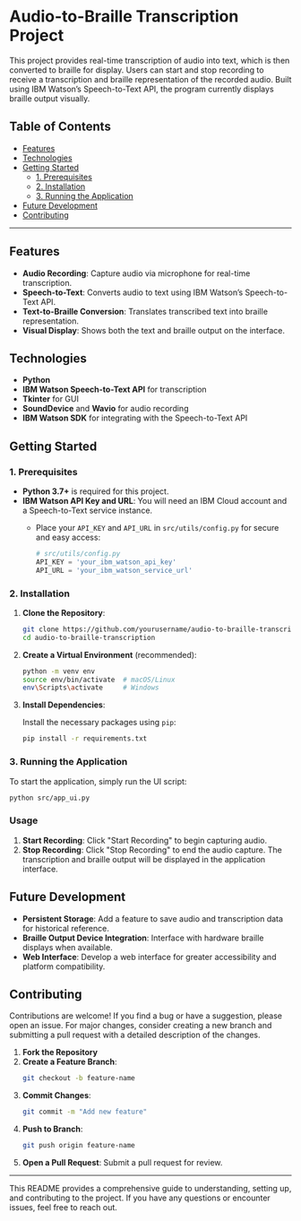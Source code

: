 # Audio-to-Braille Transcription Project

This project provides real-time transcription of audio into text, which is then converted to braille for display. Users can start and stop recording to receive a transcription and braille representation of the recorded audio. Built using IBM Watson’s Speech-to-Text API, the program currently displays braille output visually.

## Table of Contents
- [Features](#features)
- [Technologies](#technologies)
- [Getting Started](#getting-started)
  - [1. Prerequisites](#1-prerequisites)
  - [2. Installation](#2-installation)
  - [3. Running the Application](#3-running-the-application)
- [Future Development](#future-development)
- [Contributing](#contributing)

---

## Features
- **Audio Recording**: Capture audio via microphone for real-time transcription.
- **Speech-to-Text**: Converts audio to text using IBM Watson’s Speech-to-Text API.
- **Text-to-Braille Conversion**: Translates transcribed text into braille representation.
- **Visual Display**: Shows both the text and braille output on the interface.

## Technologies
- **Python**
- **IBM Watson Speech-to-Text API** for transcription
- **Tkinter** for GUI
- **SoundDevice** and **Wavio** for audio recording
- **IBM Watson SDK** for integrating with the Speech-to-Text API

## Getting Started

### 1. Prerequisites
- **Python 3.7+** is required for this project.
- **IBM Watson API Key and URL**: You will need an IBM Cloud account and a Speech-to-Text service instance.
  - Place your `API_KEY` and `API_URL` in `src/utils/config.py` for secure and easy access:

    ```python
    # src/utils/config.py
    API_KEY = 'your_ibm_watson_api_key'
    API_URL = 'your_ibm_watson_service_url'
    ```

### 2. Installation

1. **Clone the Repository**:

   ```bash
   git clone https://github.com/yourusername/audio-to-braille-transcription.git
   cd audio-to-braille-transcription
   ```

2. **Create a Virtual Environment** (recommended):

   ```bash
   python -m venv env
   source env/bin/activate  # macOS/Linux
   env\Scripts\activate     # Windows
   ```

3. **Install Dependencies**:

   Install the necessary packages using `pip`:

   ```bash
   pip install -r requirements.txt
   ```

### 3. Running the Application

To start the application, simply run the UI script:

```bash
python src/app_ui.py
```

### Usage
1. **Start Recording**: Click "Start Recording" to begin capturing audio.
2. **Stop Recording**: Click "Stop Recording" to end the audio capture. The transcription and braille output will be displayed in the application interface.

## Future Development
- **Persistent Storage**: Add a feature to save audio and transcription data for historical reference.
- **Braille Output Device Integration**: Interface with hardware braille displays when available.
- **Web Interface**: Develop a web interface for greater accessibility and platform compatibility.

## Contributing
Contributions are welcome! If you find a bug or have a suggestion, please open an issue. For major changes, consider creating a new branch and submitting a pull request with a detailed description of the changes.

1. **Fork the Repository**
2. **Create a Feature Branch**:
   ```bash
   git checkout -b feature-name
   ```
3. **Commit Changes**:
   ```bash
   git commit -m "Add new feature"
   ```
4. **Push to Branch**:
   ```bash
   git push origin feature-name
   ```
5. **Open a Pull Request**: Submit a pull request for review.

---

This README provides a comprehensive guide to understanding, setting up, and contributing to the project. If you have any questions or encounter issues, feel free to reach out.
